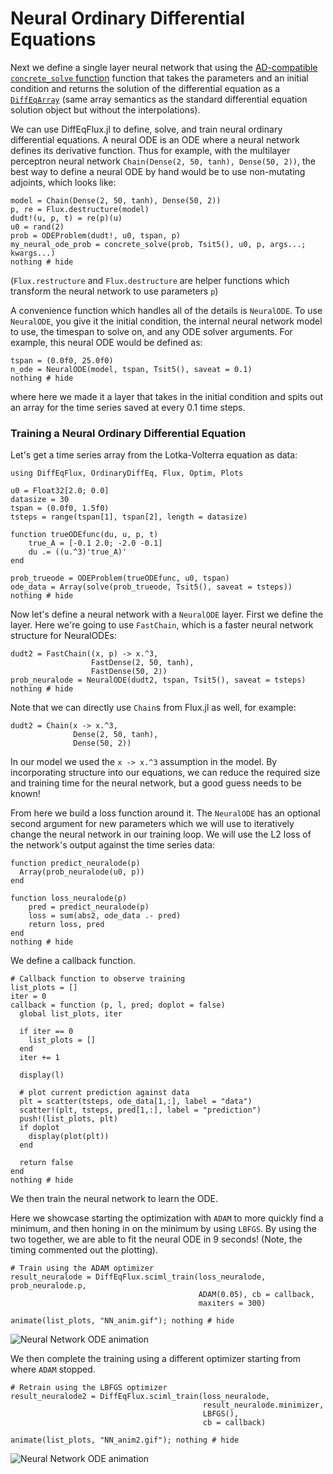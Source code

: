 # Neural Ordinary Differential Equations

Next we define a single layer neural network that using the [AD-compatible
`concrete_solve`
function](https://docs.juliadiffeq.org/latest/analysis/sensitivity/) function
that takes the parameters and an initial condition and returns the solution of
the differential equation as a
[`DiffEqArray`](https://github.com/JuliaDiffEq/RecursiveArrayTools.jl) (same
array semantics as the standard differential equation solution object but
without the interpolations).

We can use DiffEqFlux.jl to define, solve, and train neural ordinary
differential equations. A neural ODE is an ODE where a neural network defines
its derivative function. Thus for example, with the multilayer perceptron neural
network `Chain(Dense(2, 50, tanh), Dense(50, 2))`, the best way to define a
neural ODE by hand would be to use non-mutating adjoints, which looks like:

```
model = Chain(Dense(2, 50, tanh), Dense(50, 2))
p, re = Flux.destructure(model)
dudt!(u, p, t) = re(p)(u)
u0 = rand(2)
prob = ODEProblem(dudt!, u0, tspan, p)
my_neural_ode_prob = concrete_solve(prob, Tsit5(), u0, p, args...; kwargs...)
nothing # hide
```

(`Flux.restructure` and `Flux.destructure` are helper functions which transform
the neural network to use parameters `p`)

A convenience function which handles all of the details is `NeuralODE`. To use
`NeuralODE`, you give it the initial condition, the internal neural network
model to use, the timespan to solve on, and any ODE solver arguments. For
example, this neural ODE would be defined as:

```
tspan = (0.0f0, 25.0f0)
n_ode = NeuralODE(model, tspan, Tsit5(), saveat = 0.1)
nothing # hide
```

where here we made it a layer that takes in the initial condition and spits out
an array for the time series saved at every 0.1 time steps.

### Training a Neural Ordinary Differential Equation

Let's get a time series array from the Lotka-Volterra equation as data:

```@example nnode
using DiffEqFlux, OrdinaryDiffEq, Flux, Optim, Plots

u0 = Float32[2.0; 0.0]
datasize = 30
tspan = (0.0f0, 1.5f0)
tsteps = range(tspan[1], tspan[2], length = datasize)

function trueODEfunc(du, u, p, t)
    true_A = [-0.1 2.0; -2.0 -0.1]
    du .= ((u.^3)'true_A)'
end

prob_trueode = ODEProblem(trueODEfunc, u0, tspan)
ode_data = Array(solve(prob_trueode, Tsit5(), saveat = tsteps))
nothing # hide
```

Now let's define a neural network with a `NeuralODE` layer. First we define
the layer. Here we're going to use `FastChain`, which is a faster neural network
structure for NeuralODEs:

```@example nnode
dudt2 = FastChain((x, p) -> x.^3,
                  FastDense(2, 50, tanh),
                  FastDense(50, 2))
prob_neuralode = NeuralODE(dudt2, tspan, Tsit5(), saveat = tsteps)
nothing # hide
```

Note that we can directly use `Chain`s from Flux.jl as well, for example:

```
dudt2 = Chain(x -> x.^3,
              Dense(2, 50, tanh),
              Dense(50, 2))
```

In our model we used the `x -> x.^3` assumption in the model. By incorporating
structure into our equations, we can reduce the required size and training time
for the neural network, but a good guess needs to be known!

From here we build a loss function around it. The `NeuralODE` has an optional
second argument for new parameters which we will use to iteratively change the
neural network in our training loop. We will use the L2 loss of the network's
output against the time series data:

```@example nnode
function predict_neuralode(p)
  Array(prob_neuralode(u0, p))
end

function loss_neuralode(p)
    pred = predict_neuralode(p)
    loss = sum(abs2, ode_data .- pred)
    return loss, pred
end
nothing # hide
```

We define a callback function.

```@example nnode
# Callback function to observe training
list_plots = []
iter = 0
callback = function (p, l, pred; doplot = false)
  global list_plots, iter

  if iter == 0
    list_plots = []
  end
  iter += 1

  display(l)

  # plot current prediction against data
  plt = scatter(tsteps, ode_data[1,:], label = "data")
  scatter!(plt, tsteps, pred[1,:], label = "prediction")
  push!(list_plots, plt)
  if doplot
    display(plot(plt))
  end

  return false
end
nothing # hide
```

We then train the neural network to learn the ODE.

Here we showcase starting the optimization with `ADAM` to more quickly find a
minimum, and then honing in on the minimum by using `LBFGS`. By using the two
together, we are able to fit the neural ODE in 9 seconds! (Note, the timing
commented out the plotting).

```@example nnode
# Train using the ADAM optimizer
result_neuralode = DiffEqFlux.sciml_train(loss_neuralode, prob_neuralode.p,
                                          ADAM(0.05), cb = callback,
                                          maxiters = 300)
```

```@example nnode
animate(list_plots, "NN_anim.gif"); nothing # hide
```

![Neural Network ODE animation](NN_anim.gif)

We then complete the training using a different optimizer starting from where
`ADAM` stopped.

```@example nnode
# Retrain using the LBFGS optimizer
result_neuralode2 = DiffEqFlux.sciml_train(loss_neuralode,
                                           result_neuralode.minimizer,
                                           LBFGS(),
                                           cb = callback)
```

```@example nnode
animate(list_plots, "NN_anim2.gif"); nothing # hide
```

![Neural Network ODE animation](NN_anim2.gif)

